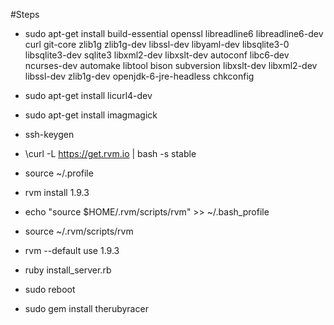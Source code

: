 #Steps
- sudo apt-get install build-essential openssl libreadline6 libreadline6-dev curl git-core zlib1g zlib1g-dev libssl-dev libyaml-dev libsqlite3-0 libsqlite3-dev sqlite3 libxml2-dev libxslt-dev autoconf libc6-dev ncurses-dev automake libtool bison subversion libxslt-dev libxml2-dev libssl-dev zlib1g-dev openjdk-6-jre-headless chkconfig
- sudo apt-get install licurl4-dev 
- sudo apt-get install imagmagick

- ssh-keygen 

- \curl -L https://get.rvm.io | bash -s stable 
- source ~/.profile
- rvm install 1.9.3
- echo "source $HOME/.rvm/scripts/rvm" >> ~/.bash_profile
- source ~/.rvm/scripts/rvm
- rvm --default use 1.9.3
- ruby install_server.rb
- sudo reboot
- sudo gem install therubyracer